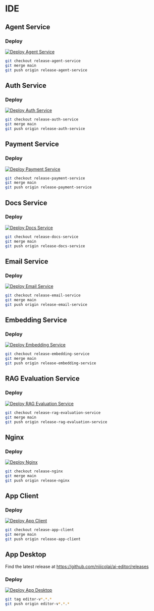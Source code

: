 # IDE

## Agent Service

### Deploy
[![Deploy Agent Service](https://github.com/niiicolai/ai-editor/actions/workflows/deploy_agent_service.yml/badge.svg)](https://github.com/niiicolai/ai-editor/actions/workflows/deploy_agent_service.yml)
```bash
git checkout release-agent-service
git merge main
git push origin release-agent-service
```


## Auth Service

### Deploy
[![Deploy Auth Service](https://github.com/niiicolai/ai-editor/actions/workflows/deploy_auth_service.yml/badge.svg)](https://github.com/niiicolai/ai-editor/actions/workflows/deploy_auth_service.yml)
```bash
git checkout release-auth-service
git merge main
git push origin release-auth-service
```


## Payment Service

### Deploy
[![Deploy Payment Service](https://github.com/niiicolai/ai-editor/actions/workflows/deploy_payment_service.yml/badge.svg)](https://github.com/niiicolai/ai-editor/actions/workflows/deploy_payment_service.yml)
```bash
git checkout release-payment-service
git merge main
git push origin release-payment-service
```


## Docs Service

### Deploy
[![Deploy Docs Service](https://github.com/niiicolai/ai-editor/actions/workflows/deploy_docs_service.yml/badge.svg)](https://github.com/niiicolai/ai-editor/actions/workflows/deploy_docs_service.yml)
```bash
git checkout release-docs-service
git merge main
git push origin release-docs-service
```


## Email Service

### Deploy
[![Deploy Email Service](https://github.com/niiicolai/ai-editor/actions/workflows/deploy_email_service.yml/badge.svg)](https://github.com/niiicolai/ai-editor/actions/workflows/deploy_email_service.yml)
```bash
git checkout release-email-service
git merge main
git push origin release-email-service
```


## Embedding Service

### Deploy
[![Deploy Embedding Service](https://github.com/niiicolai/ai-editor/actions/workflows/deploy_embedding_service.yml/badge.svg)](https://github.com/niiicolai/ai-editor/actions/workflows/deploy_embedding_service.yml)
```bash
git checkout release-embedding-service
git merge main
git push origin release-embedding-service
```

## RAG Evaluation Service

### Deploy
[![Deploy RAG Evaluation Service](https://github.com/niiicolai/ai-editor/actions/workflows/deploy_rag_evaluation_service.yml/badge.svg)](https://github.com/niiicolai/ai-editor/actions/workflows/deploy_rag_evaluation_service.yml)
```bash
git checkout release-rag-evaluation-service
git merge main
git push origin release-rag-evaluation-service
```

## Nginx

### Deploy
[![Deploy Nginx](https://github.com/niiicolai/ai-editor/actions/workflows/deploy_nginx.yml/badge.svg)](https://github.com/niiicolai/ai-editor/actions/workflows/deploy_nginx.yml)
```bash
git checkout release-nginx
git merge main
git push origin release-nginx
```

## App Client

### Deploy
[![Deploy App Client](https://github.com/niiicolai/ai-editor/actions/workflows/deploy_app_client.yml/badge.svg)](https://github.com/niiicolai/ai-editor/actions/workflows/deploy_app_client.yml)
```bash
git checkout release-app-client
git merge main
git push origin release-app-client
```


## App Desktop
Find the latest release at https://github.com/niiicolai/ai-editor/releases

### Deploy
[![Deploy App Desktop](https://github.com/niiicolai/ai-editor/actions/workflows/deploy_app_desktop.yml/badge.svg)](https://github.com/niiicolai/ai-editor/actions/workflows/deploy_app_desktop.yml)
```bash
git tag editor-v*.*.*
git push origin editor-v*.*.*
```

